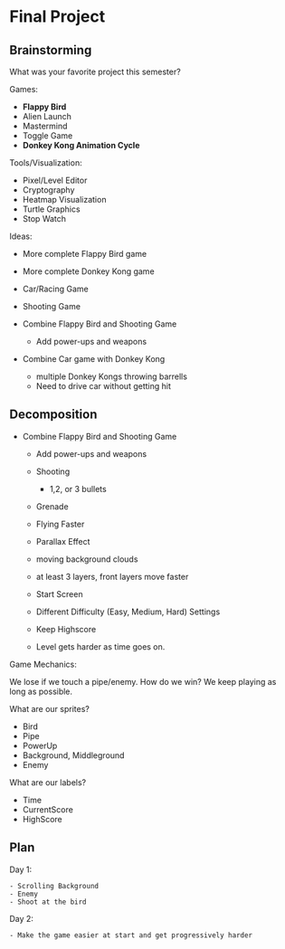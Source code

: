 # Final Project

## Brainstorming

What was your favorite project this semester?

Games: 

- **Flappy Bird**
- Alien Launch
- Mastermind
- Toggle Game
- **Donkey Kong Animation Cycle**

Tools/Visualization:

- Pixel/Level Editor
- Cryptography
- Heatmap Visualization
- Turtle Graphics
- Stop Watch


Ideas:

- More complete Flappy Bird game
- More complete Donkey Kong game

- Car/Racing Game
- Shooting Game

- Combine Flappy Bird and Shooting Game
   - Add power-ups and weapons

- Combine Car game with Donkey Kong
   - multiple Donkey Kongs throwing barrells
   - Need to drive car without getting hit


## Decomposition

- Combine Flappy Bird and Shooting Game
   - Add power-ups and weapons
    - Shooting
        - 1,2, or 3 bullets
    - Grenade
    - Flying Faster
   
   - Parallax Effect
    - moving background clouds
    - at least 3 layers, front layers move faster

   - Start Screen

   - Different Difficulty (Easy, Medium, Hard) Settings

   - Keep Highscore

   - Level gets harder as time goes on.


Game Mechanics:

We lose if we touch a pipe/enemy.
How do we win? We keep playing as long as possible.

What are our sprites?

- Bird
- Pipe
- PowerUp
- Background, Middleground
- Enemy

What are our labels?

- Time
- CurrentScore
- HighScore


## Plan

Day 1:

    - Scrolling Background
    - Enemy
    - Shoot at the bird

Day 2:

    - Make the game easier at start and get progressively harder

   




